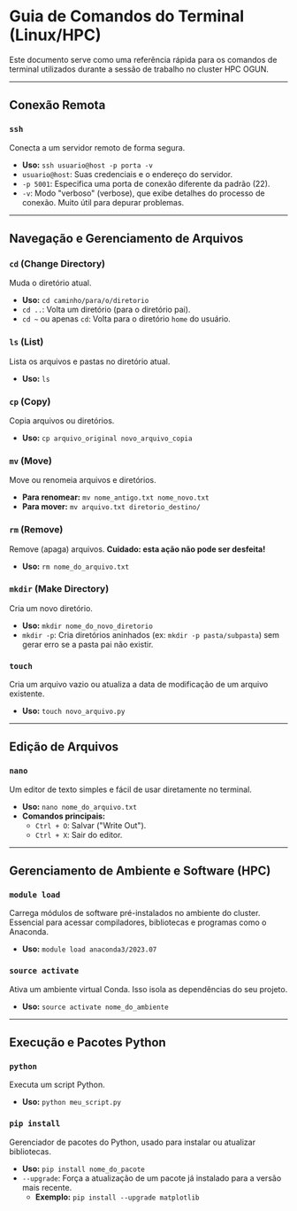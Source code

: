 # Guia de Comandos do Terminal (Linux/HPC)

Este documento serve como uma referência rápida para os comandos de terminal utilizados durante a sessão de trabalho no cluster HPC OGUN.

---

## Conexão Remota

### `ssh`
Conecta a um servidor remoto de forma segura.
* **Uso:** `ssh usuario@host -p porta -v`
* `usuario@host`: Suas credenciais e o endereço do servidor.
* `-p 5001`: Especifica uma porta de conexão diferente da padrão (22).
* `-v`: Modo "verboso" (verbose), que exibe detalhes do processo de conexão. Muito útil para depurar problemas.

---

## Navegação e Gerenciamento de Arquivos

### `cd` (Change Directory)
Muda o diretório atual.
* **Uso:** `cd caminho/para/o/diretorio`
* `cd ..`: Volta um diretório (para o diretório pai).
* `cd ~` ou apenas `cd`: Volta para o diretório `home` do usuário.

### `ls` (List)
Lista os arquivos e pastas no diretório atual.
* **Uso:** `ls`

### `cp` (Copy)
Copia arquivos ou diretórios.
* **Uso:** `cp arquivo_original novo_arquivo_copia`

### `mv` (Move)
Move ou renomeia arquivos e diretórios.
* **Para renomear:** `mv nome_antigo.txt nome_novo.txt`
* **Para mover:** `mv arquivo.txt diretorio_destino/`

### `rm` (Remove)
Remove (apaga) arquivos. **Cuidado: esta ação não pode ser desfeita!**
* **Uso:** `rm nome_do_arquivo.txt`

### `mkdir` (Make Directory)
Cria um novo diretório.
* **Uso:** `mkdir nome_do_novo_diretorio`
* `mkdir -p`: Cria diretórios aninhados (ex: `mkdir -p pasta/subpasta`) sem gerar erro se a pasta pai não existir.

### `touch`
Cria um arquivo vazio ou atualiza a data de modificação de um arquivo existente.
* **Uso:** `touch novo_arquivo.py`

---

## Edição de Arquivos

### `nano`
Um editor de texto simples e fácil de usar diretamente no terminal.
* **Uso:** `nano nome_do_arquivo.txt`
* **Comandos principais:**
    * `Ctrl + O`: Salvar ("Write Out").
    * `Ctrl + X`: Sair do editor.

---

## Gerenciamento de Ambiente e Software (HPC)

### `module load`
Carrega módulos de software pré-instalados no ambiente do cluster. Essencial para acessar compiladores, bibliotecas e programas como o Anaconda.
* **Uso:** `module load anaconda3/2023.07`

### `source activate`
Ativa um ambiente virtual Conda. Isso isola as dependências do seu projeto.
* **Uso:** `source activate nome_do_ambiente`

---

## Execução e Pacotes Python

### `python`
Executa um script Python.
* **Uso:** `python meu_script.py`

### `pip install`
Gerenciador de pacotes do Python, usado para instalar ou atualizar bibliotecas.
* **Uso:** `pip install nome_do_pacote`
* `--upgrade`: Força a atualização de um pacote já instalado para a versão mais recente.
    * **Exemplo:** `pip install --upgrade matplotlib`
